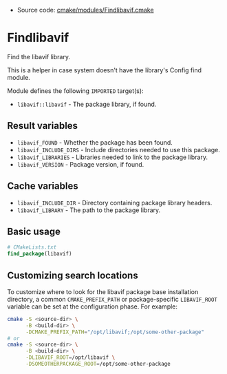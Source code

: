<!-- This is auto-generated file. -->
* Source code: [cmake/modules/Findlibavif.cmake](https://github.com/petk/php-build-system/blob/master/cmake/cmake/modules/Findlibavif.cmake)

# Findlibavif

Find the libavif library.

This is a helper in case system doesn't have the library's Config find module.

Module defines the following `IMPORTED` target(s):

* `libavif::libavif` - The package library, if found.

## Result variables

* `libavif_FOUND` - Whether the package has been found.
* `libavif_INCLUDE_DIRS` - Include directories needed to use this package.
* `libavif_LIBRARIES` - Libraries needed to link to the package library.
* `libavif_VERSION` - Package version, if found.

## Cache variables

* `libavif_INCLUDE_DIR` - Directory containing package library headers.
* `libavif_LIBRARY` - The path to the package library.

## Basic usage

```cmake
# CMakeLists.txt
find_package(libavif)
```

## Customizing search locations

To customize where to look for the libavif package base
installation directory, a common `CMAKE_PREFIX_PATH` or
package-specific `LIBAVIF_ROOT` variable can be set at
the configuration phase. For example:

```sh
cmake -S <source-dir> \
      -B <build-dir> \
      -DCMAKE_PREFIX_PATH="/opt/libavif;/opt/some-other-package"
# or
cmake -S <source-dir> \
      -B <build-dir> \
      -DLIBAVIF_ROOT=/opt/libavif \
      -DSOMEOTHERPACKAGE_ROOT=/opt/some-other-package
```
